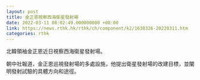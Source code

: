 ```yaml
---
layout: post
title: 金正恩視察西海衛星發射場
date: 2022-03-11 08:02:49.000000000 +08:00
link: https://news.rthk.hk/rthk/ch/component/k2/1638326-20220311.htm
categories: rthk
---
```


北韓領袖金正恩近日視察西海衛星發射場。

朝中社報道，金正恩巡視發射場的多處設施，他提出衛星發射場的改建目標，並闡明發射試驗的具體方向和途徑。
